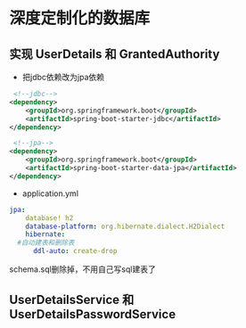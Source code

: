 # 深度定制化的数据库  
## 实现 UserDetails 和 GrantedAuthority
- 把jdbc依赖改为jpa依赖
```xml
 <!--jdbc-->
<dependency>
    <groupId>org.springframework.boot</groupId>
    <artifactId>spring-boot-starter-jdbc</artifactId>
</dependency>
```
```xml
 <!--jpa-->
<dependency>
    <groupId>org.springframework.boot</groupId>
    <artifactId>spring-boot-starter-data-jpa</artifactId>
</dependency>
```
- application.yml
```yml
jpa:
    database! h2
    database-platform: org.hibernate.dialect.H2Dialect
    hibernate:
  #自动建表和删除表
      ddl-auto: create-drop
```
schema.sql删除掉，不用自己写sql建表了

## UserDetailsService 和 UserDetailsPasswordService




